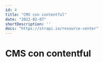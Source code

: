 ```yaml
---
id: 4
title: "CMS con contentful"
date: "2022-02-07"
shortDescription: ''
docs: "https://strapi.io/resource-center"
---
```


# CMS con contentful